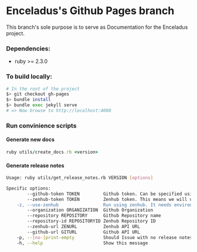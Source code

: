 # Enceladus's Github Pages branch

This branch's sole purpose is to serve as Documentation for the Enceladus project.

### Dependencies:
- ruby >= 2.3.0

### To build locally:
```bash
# In the root of the project
$> git checkout gh-pages
$> bundle install
$> bundle exec jekyll serve
# => Now browse to http://localhost:4000
```

### Run convinience scripts

#### Generate new docs
```ruby
ruby utils/create_docs.rb <version>
```

#### Generate release notes
```bash
Usage: ruby utils/get_release_notes.rb VERSION [options]

Specific options:
        --github-token TOKEN         Github token. Can be specified using environment variable GITHUB_TOKEN
        --zenhub-token TOKEN         Zenhub token. This means we will use Release object for release notes. You don't have to use --use-zenhub in case you use this. Can be specified using environment variable ZENHUB_TOKEN
    -z, --use-zenhub                 Run using zenhub. It needs environment variable ZENHUB_TOKEN. If you use --zenhub-token option, you don't need to use this. This means we will use Release object for release notes.
        --organization ORGANIZATION  Github Organization
        --repository REPOSITORY      Github Repository name
        --repository-id REPOSITORYID Zenhub Repository ID
        --zenhub-url ZENURL          Zenhub API URL
        --github-url GITURL          Github API URL
    -p, --[no-]print-empty           Should Issue with no release notes comment be included in the output file
    -h, --help                       Show this message
```
